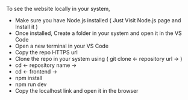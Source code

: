 To see the website locally in your system,  
- Make sure you have Node.js installed ( Just Visit Node.js page and Install it )  
- Once installed, Create a folder in your system and open it in the VS Code  
- Open a new terminal in your VS Code  
- Copy the repo HTTPS url  
- Clone the repo in your system using ( git clone <- repository url -> )  
- cd <- repository name ->  
- cd <- frontend ->  
- npm install  
- npm run dev  
- Copy the localhost link and open it in the browser  

